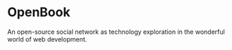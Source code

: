 OpenBook
========

An open-source social network as technology exploration in the wonderful world of web development.
